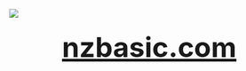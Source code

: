 ![](https://hit.yhype.me/github/profile?user_id=54062686)

<h3 align="center"><a style="font-size: 50px;" href="https://nzbasic.com" target="_blank" rel="noreferrer">nzbasic.com</a></h3>

![]()

